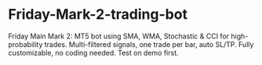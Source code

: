 # Friday-Mark-2-trading-bot
Friday Main Mark 2: MT5 bot using SMA, WMA, Stochastic &amp; CCI for high-probability trades. Multi-filtered signals, one trade per bar, auto SL/TP. Fully customizable, no coding needed. Test on demo first. 
